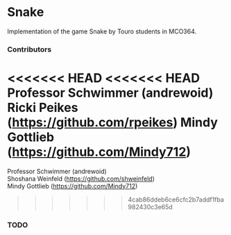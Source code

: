 # Snake
Implementation of the game Snake by Touro students in MCO364.

### Contributors
<<<<<<< HEAD
<<<<<<< HEAD
Professor Schwimmer (andrewoid)
Ricki Peikes (https://github.com/rpeikes) 
Mindy Gottlieb (https://github.com/Mindy712)
=======

Professor Schwimmer (andrewoid)  
Shoshana Weinfeld (https://github.com/shweinfeld)   
Mindy Gottlieb (https://github.com/Mindy712)  
>>>>>>> 4cab86ddeb6ce6cfc2b7addf1fba982430c3e65d


### TODO
